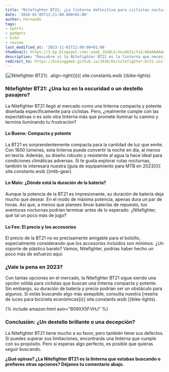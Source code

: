 ```yaml
---
title: "Nitefighter BT21: ¿La linterna definitiva para ciclistas nocturnos?"
date: '2016-01-05T13:21:00.000+01:00'
author: Fernando
tags:
- sports
- gadgets
- bike
- review
last_modified_at: '2023-11-01T12:00:00+01:00'
thumbnail: https://3.bp.blogspot.com/-yaaE_1bG8Lk/VoudG31cfaI/AAAAAAAAAtE/ROrnVi3EP0g/s72-c/Nitefighter%2BBT21%2Binitial%2Bimpressions%2B%25286%2529.jpg
description: "Descubre si la Nitefighter BT21 es la linterna que necesitas para tus aventuras nocturnas en bicicleta. ¿Vale la pena o es solo otra promesa vacía?"
redirect_to: https://bikinggeek.github.io/2016/01/nitefighter-bt21-initial-impressions.html
---
```


[![Nitefighter BT21](https://3.bp.blogspot.com/-yaaE_1bG8Lk/VoudG31cfaI/AAAAAAAAAtE/ROrnVi3EP0g/s1600/Nitefighter%2BBT21%2Binitial%2Bimpressions%2B%25286%2529.jpg){: .align-right}]({{ site.constants.wsib }}bike-lights)

### Nitefighter BT21: ¿Una luz en la oscuridad o un destello pasajero?

La Nitefighter BT21 llegó al mercado como una linterna compacta y potente diseñada específicamente para ciclistas. Pero, ¿realmente cumple con las expectativas o es solo otra linterna más que promete iluminar tu camino y termina iluminando tu frustración?

#### Lo Bueno: Compacta y potente

La BT21 es sorprendentemente compacta para la cantidad de luz que emite. Con 1600 lúmenes, esta linterna puede convertir la noche en día, al menos en teoría. Además, su diseño robusto y resistente al agua la hace ideal para condiciones climáticas adversas. Si te gusta explorar rutas nocturnas, también te interesará nuestra [guía de equipamiento para MTB en 2023]({{ site.constants.wsib }}mtb-gear).

#### Lo Malo: ¿Dónde está la duración de la batería?

Aunque la potencia de la BT21 es impresionante, su duración de batería deja mucho que desear. En el modo de máxima potencia, apenas dura un par de horas. Así que, a menos que planees llevar baterías de repuesto, tus aventuras nocturnas podrían terminar antes de lo esperado. ¿Nitefighter, qué tal un poco más de jugo?

#### Lo Feo: El precio y los accesorios

El precio de la BT21 no es precisamente amigable para el bolsillo, especialmente considerando que los accesorios incluidos son mínimos. ¿Un soporte de plástico barato? Vamos, Nitefighter, podrías haber hecho un poco más de esfuerzo aquí.

### ¿Vale la pena en 2023?

Con tantas opciones en el mercado, la Nitefighter BT21 sigue siendo una opción sólida para ciclistas que buscan una linterna compacta y potente. Sin embargo, su duración de batería y precio podrían ser un obstáculo para algunos. Si estás buscando algo más asequible, consulta nuestra [reseña de luces para bicicleta económicas]({{ site.constants.wsib }}bike-lights).

{% include amazon.html asin="B09XX5FVHJ" %}

### Conclusión: ¿Un destello brillante o una decepción?

La Nitefighter BT21 tiene mucho a su favor, pero también tiene sus defectos. Si puedes superar sus limitaciones, encontrarás una linterna que cumple con su propósito. Pero si esperas algo perfecto, es posible que quieras seguir buscando.

**¿Qué opinas? ¿La Nitefighter BT21 es la linterna que estabas buscando o prefieres otras opciones? Déjanos tu comentario abajo.**
